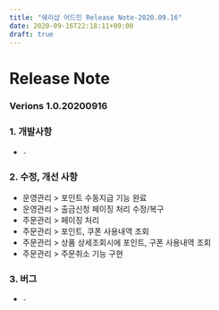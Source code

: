 ```yaml
---
title: "쉐리샵 어드민 Release Note-2020.09.16"
date: 2020-09-16T22:18:11+09:00
draft: true
---
```

# Release Note
### Verions 1.0.20200916
### 1. 개발사항
* `-`
### 2. 수정, 개선 사항
* 운영관리 > 포인트 수동지급 기능 완료
* 운영관리 > 출금신청 페이징 처리 수정/복구
* 주문관리 > 페이징 처리
* 주문관리 > 포인트, 쿠폰 사용내역 조회
* 주문관리 > 상품 상세조회시에 포인트, 구폰 사용내역 조회
* 주문관리 > 주문취소 기능 구현
### 3. 버그
* `-`




